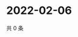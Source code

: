 # 2022-02-06

共 0 条

<!-- BEGIN WEIBO -->
<!-- 最后更新时间 Sun Feb 06 2022 13:09:57 GMT+0800 (China Standard Time) -->

<!-- END WEIBO -->
